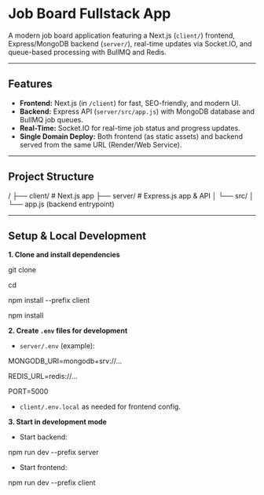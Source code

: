# Job Board Fullstack App

A modern job board application featuring a Next.js (`client/`) frontend, Express/MongoDB backend (`server/`), real-time updates via Socket.IO, and queue-based processing with BullMQ and Redis.

---

## Features

- **Frontend:** Next.js (in `/client`) for fast, SEO-friendly, and modern UI.
- **Backend:** Express API (`server/src/app.js`) with MongoDB database and BullMQ job queues.
- **Real-Time:** Socket.IO for real-time job status and progress updates.
- **Single Domain Deploy:** Both frontend (as static assets) and backend served from the same URL (Render/Web Service).

---

## Project Structure

/
├── client/ # Next.js app
├── server/ # Express.js app & API
│ └── src/
│ └── app.js (backend entrypoint)


---

## Setup & Local Development

**1. Clone and install dependencies**

git clone <repo-url>

cd<repo-directory>

npm install --prefix client

npm install


**2. Create `.env` files for development**

- `server/.env` (example):

MONGODB_URI=mongodb+srv://...

REDIS_URL=redis://...

PORT=5000

- `client/.env.local` as needed for frontend config.

**3. Start in development mode**

- Start backend:

npm run dev --prefix server

- Start frontend:

npm run dev --prefix client
